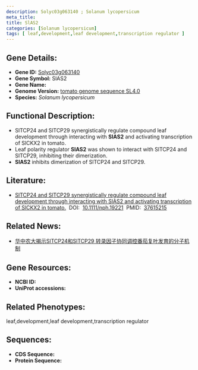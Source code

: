 ```yaml
---
description: Solyc03g063140 ; Solanum lycopersicum
meta_title:
title: SlAS2
categories: [Solanum lycopersicum]
tags: [ leaf,development,leaf development,transcription regulator ]
---
```


## Gene Details:
- **Gene ID:**	[Solyc03g063140]()
- **Gene Symbol:** SlAS2
- **Gene Name:** 
- **Genome Version:** [tomato genome sequence SL4.0]()
- **Species:** *Solanum lycopersicum*

## Functional Description:
   - SlTCP24 and SlTCP29 synergistically regulate compound leaf development through interacting with **SlAS2** and activating transcription of SlCKX2 in tomato.
   - Leaf polarity regulator **SlAS2** was shown to interact with SlTCP24 and SlTCP29, inhibiting their dimerization.
   - **SlAS2** inhibits dimerization of SlTCP24 and SlTCP29.

## Literature:
   - [SlTCP24 and SlTCP29 synergistically regulate compound leaf development through interacting with SlAS2 and activating transcription of SlCKX2 in tomato.]( https://nph.onlinelibrary.wiley.com/doi/10.1111/nph.19221?af=R)&nbsp;&nbsp;DOI:&nbsp;&nbsp;[10.1111/nph.19221](https://nph.onlinelibrary.wiley.com/doi/10.1111/nph.19221?af=R)&nbsp;&nbsp;PMID:&nbsp;&nbsp;[37615215](https://pubmed.ncbi.nlm.nih.gov/37615215/)

## Related News:
   - [华中农大揭示SlTCP24和SlTCP29 转录因子协同调控番茄复叶发育的分子机制](https://mp.weixin.qq.com/s?__biz=MzIyOTY2NDYyNQ==&mid=2247580168&idx=4&sn=19832879ccbf35c223f4da18cf3e4a0b&chksm=e9503f88a94850994535c960c46c130a7c4ad320c88ad5871bbbc2a575f4eca1e02cea68a7cd&scene=27#wechat_redirect)

## Gene Resources:
- **NCBI ID:** [](https://www.ncbi.nlm.nih.gov/gene/?term=)
- **UniProt accessions:** [](https://www.uniprot.org/uniprotkb//entry)

## Related Phenotypes:
leaf,development,leaf development,transcription regulator

## Sequences:
- **CDS Sequence:**
- **Protein Sequence:**
